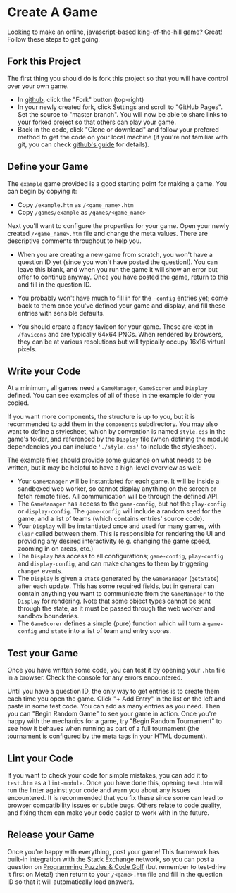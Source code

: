 # Create A Game

Looking to make an online, javascript-based king-of-the-hill game? Great! Follow
these steps to get going.

## Fork this Project

The first thing you should do is fork this project so that you will have control
over your own game.

* In [github](https://github.com/davidje13/koth-webplayer), click the "Fork"
  button (top-right)
* In your newly created fork, click Settings and scroll to "GitHub Pages". Set
  the source to "master branch". You will now be able to share links to your
  forked project so that others can play your game.
* Back in the code, click "Clone or download" and follow your prefered method to
  get the code on your local machine (if you're not familiar with git, you can
  check
  [github's guide](https://help.github.com/articles/cloning-a-repository/) for
  details).


## Define your Game

The `example` game provided is a good starting point for making a game. You can
begin by copying it:

* Copy `/example.htm` as `/<game_name>.htm`
* Copy `/games/example` as `/games/<game_name>`

Next you'll want to configure the properties for your game. Open your newly
created `/<game_name>.htm` file and change the meta values. There are
descriptive comments throughout to help you.

* When you are creating a new game from scratch, you won't have a question ID
  yet (since you won't have posted the question!). You can leave this blank,
  and when you run the game it will show an error but offer to continue anyway.
  Once you have posted the game, return to this and fill in the question ID.

* You probably won't have much to fill in for the `-config` entries yet; come
  back to them once you've defined your game and display, and fill these entries
  with sensible defaults.

* You should create a fancy favicon for your game. These are kept in `/favicons`
  and are typically 64x64 PNGs. When rendered by browsers, they can be at
  various resolutions but will typically occupy 16x16 virtual pixels.


## Write your Code

At a minimum, all games need a `GameManager`, `GameScorer` and `Display`
defined. You can see examples of all of these in the example folder you copied.

If you want more components, the structure is up to you, but it is recommended
to add them in the `components` subdirectory. You may also want to define a
stylesheet, which by convention is named `style.css` in the game's folder, and
referenced by the `Display` file (when defining the module dependencies you can
include `'./style.css'` to include the stylesheet).

The example files should provide some guidance on what needs to be written, but
it may be helpful to have a high-level overview as well:

* Your `GameManager` will be instantiated for each game. It will be inside a
  sandboxed web worker, so cannot display anything on the screen or fetch remote
  files. All communication will be through the defined API.
* The `GameManager` has access to the `game-config`, but not the `play-config`
  or `display-config`. The `game-config` will include a random seed for the
  game, and a list of teams (which contains entries' source code).
* Your `Display` will be instantiated once and used for many games, with `clear`
  called between them. This is responsible for rendering the UI and providing
  any desired interactivity (e.g. changing the game speed, zooming in on areas,
  etc.)
* The `Display` has access to all configurations; `game-config`, `play-config`
  and `display-config`, and can make changes to them by triggering `change*`
  events.
* The `Display` is given a `state` generated by the `GameManager` (`getState`)
  after each update. This has some required fields, but in general can contain
  anything you want to communicate from the `GameManager` to the `Display` for
  rendering. Note that some object types cannot be sent through the state, as it
  must be passed through the web worker and sandbox boundaries.
* The `GameScorer` defines a simple (pure) function which will turn a
  `game-config` and `state` into a list of team and entry scores.


## Test your Game

Once you have written some code, you can test it by opening your `.htm` file in
a browser. Check the console for any errors encountered.

Until you have a question ID, the only way to get entries is to create them each
time you open the game. Click "+ Add Entry" in the list on the left and paste in
some test code. You can add as many entries as you need. Then you can "Begin
Random Game" to see your game in action. Once you're happy with the mechanics
for a game, try "Begin Random Tournament" to see how it behaves when running as
part of a full tournament (the tournament is configured by the meta tags in your
HTML document).


## Lint your Code

If you want to check your code for simple mistakes, you can add it to `test.htm`
as a `lint-module`. Once you have done this, opening `test.htm` will run the
linter against your code and warn you about any issues encountered. It is
recommended that you fix these since some can lead to browser compatibility
issues or subtle bugs. Others relate to code quality, and fixing them can make
your code easier to work with in the future.


## Release your Game

Once you're happy with everything, post your game! This framework has built-in
integration with the Stack Exchange network, so you can post a question on
[Programming Puzzles & Code Golf](https://codegolf.stackexchange.com/) (but
remember to test-drive it first on Meta!) then return to your `/<game>.htm` file
and fill in the question ID so that it will automatically load answers.

